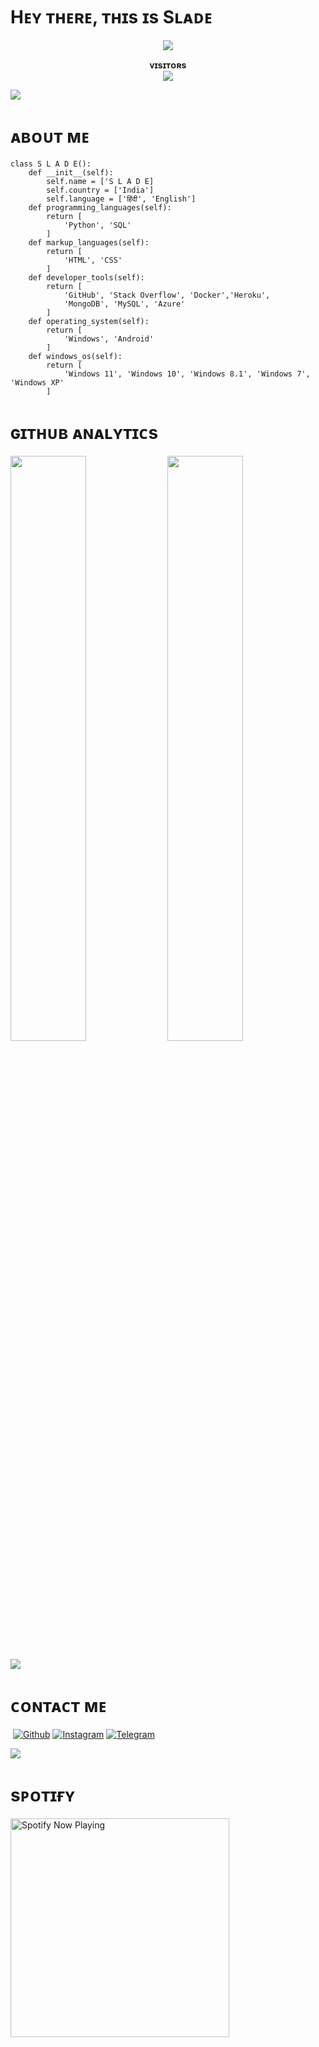 

<h1> <href="https://github.com/spryslade/Slade-Git-Readme/blob/master/resources/codes.webp" width="70px"> Hᴇʏ ᴛʜᴇʀᴇ, ᴛʜɪs ɪs Sʟᴀᴅᴇ </h1>

<p align="center">
<img src="https://telegra.ph/file/e3e3a576a8cf7d62d1914.jpg">
</p>

<p align="center">
    <b>ᴠɪsɪᴛᴏʀs</b><br>
       <img align="middle" src="https://profile-counter.glitch.me/spryslade/count.svg" />
</p>

[<img src="https://github.com/spryslade/Slade-Git-Readme/blob/master/resources/hr.gif"/>](https://github.com/spryslade)

<h1> <href="https://github.com/spryslade/Slade-Git-Readme/blob/master/resources/anon.webp" width="55px"> ᴀʙᴏᴜᴛ ᴍᴇ </h1>

```python3
class S L A D E():
    def __init__(self):
        self.name = ['S L A D E]
        self.country = ['India']
        self.language = ['हिंदी', 'English']
    def programming_languages(self):
        return [
            'Python', 'SQL'
        ]
    def markup_languages(self):
        return [
            'HTML', 'CSS'
        ]
    def developer_tools(self):
        return [
            'GitHub', 'Stack Overflow', 'Docker','Heroku',
            'MongoDB', 'MySQL', 'Azure'
        ]
    def operating_system(self):
        return [
            'Windows', 'Android'
        ]
    def windows_os(self):
        return [
            'Windows 11', 'Windows 10', 'Windows 8.1', 'Windows 7', 'Windows XP'
        ]
 ```
<h1> <href = "https://github.com/spryslade/Slade-Git-Readme/blob/master/resources/analytics.webp" width="57px"> ɢɪᴛʜᴜʙ ᴀɴᴀʟʏᴛɪᴄs </h1>

[<img src="https://github-readme-stats.vercel.app/api?username=spryslade&count_private=true&show_icons=true&theme=chartreuse-dark&custom_title=What%27s+the+craic?&include_all_commits=true&hide_border=true&bg_color=000000" width="49%">](https://github.com/spryslade)  [<img src="https://github-readme-streak-stats.herokuapp.com/?user=spryslade&theme=chartreuse-dark&hide_border=True&bg_color=000000" width="49%">](https://github.com/spryslade)

[<img src="https://github.com/spryslade/Slade-Git-Readme/blob/master/resources/hr.gif"/>](https://github.com/spryslade)
    
<h1> <href="https://github.com/spryslade/Slade-Git-Readme/blob/master/resources/anon.webp" width="55px">  ᴄᴏɴᴛᴀᴄᴛ ᴍᴇ</h1>
    
<a href="https://open.spotify.com/user/dfrjnf1uxpkfzb2yes1mj9sqx?si=F7PO8_ALQrK5tTFp5Adskg&utm_source=copy-link"><img src="https://img.shields.io/badge/Spotify-1ED760?&style=for-the-badge&logo=spotify&logoColor=white" alt="" srcset=""></a>
[![Github](https://img.shields.io/badge/-Github-181717?style=for-the-badge&logo=Github&logoColor=white)](https://github.com/spryslade)
[![Instagram](https://img.shields.io/badge/Instagram-Maroon?style=for-the-badge&logo=instagram&logoColor=white)](https://www.instagram.com/spryslade)
[![Telegram](https://img.shields.io/badge/Telegram-2CA5E0?style=for-the-badge&logo=telegram&logoColor=white)](https://t.me/spryslade)
  
[<img src="https://github.com/spryslade/Slade-Git-Readme/blob/master/resources/hr.gif"/>](https://github.com/spryslade)

<h1> <href="https://github.com/spryslade/Slade-Git-Readme/blob/master/resources/anon.webp" width="55px">  sᴘᴏᴛɪғʏ</h1>
    
<a href="https://open.spotify.com/user/dfrjnf1uxpkfzb2yes1mj9sqx?si=pVC68Dc_Sn2xtUU52YNMuw&utm_source=copy-link" target="_blank"><img src="https://now-playing-on-spotify.vercel.app/api/spotify" alt="Spotify Now Playing" width="350"/></a>
</p>
